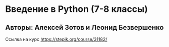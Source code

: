 # Введение в Python (7-8 классы)
## Авторы: Алексей Зотов и Леонид Безвершенко
Ссылка на курс https://stepik.org/course/31182/

